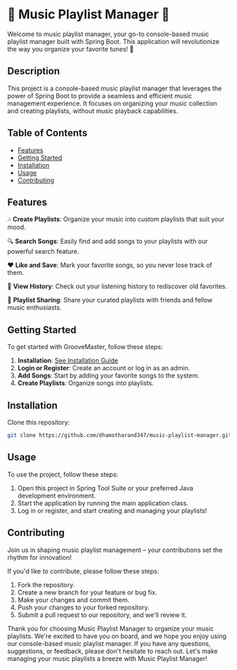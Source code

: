 # 🎵 Music Playlist Manager 🎵

Welcome to music playlist manager, your go-to console-based music playlist manager built with Spring Boot. This application will revolutionize the way you organize your favorite tunes! 🚀

## Description

This project is a console-based music playlist manager that leverages the power of Spring Boot to provide a seamless and efficient music management experience. It focuses on organizing your music collection and creating playlists, without music playback capabilities.

## Table of Contents
- [Features](#features)
- [Getting Started](#getting-started)
- [Installation](#installation)
- [Usage](#usage)
- [Contributing](#contributing)

## Features

🎶 **Create Playlists**: Organize your music into custom playlists that suit your mood.

🔍 **Search Songs**: Easily find and add songs to your playlists with our powerful search feature.

❤️ **Like and Save**: Mark your favorite songs, so you never lose track of them.

📜 **View History**: Check out your listening history to rediscover old favorites.

🤝 **Playlist Sharing**: Share your curated playlists with friends and fellow music enthusiasts.

## Getting Started

To get started with GrooveMaster, follow these steps:

1. **Installation**: [See Installation Guide](#installation)
2. **Login or Register**: Create an account or log in as an admin.
3. **Add Songs**: Start by adding your favorite songs to the system.
4. **Create Playlists**: Organize songs into playlists.

## Installation

Clone this repository:

```bash
git clone https://github.com/dhamotharand347/music-playlist-manager.git 
```

## Usage

To use the project, follow these steps:

1. Open this project in Spring Tool Suite or your preferred Java development environment.
2. Start the application by running the main application class.
3. Log in or register, and start creating and managing your playlists!

## Contributing

Join us in shaping music playlist management – your contributions set the rhythm for innovation!

If you'd like to contribute, please follow these steps:

1. Fork the repository.
2. Create a new branch for your feature or bug fix.
3. Make your changes and commit them.
4. Push your changes to your forked repository.
5. Submit a pull request to our repository, and we'll review it.

Thank you for choosing Music Playlist Manager to organize your music playlists. We're excited to have you on board, and we hope you enjoy using our console-based music playlist manager. If you have any questions, suggestions, or feedback, please don't hesitate to reach out. Let's make managing your music playlists a breeze with Music Playlist Manager!


